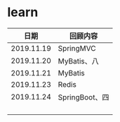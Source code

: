 # learn

| 日期       | 回顾内容       |
| ---------- | -------------- |
| 2019.11.19 | SpringMVC      |
| 2019.11.20 | MyBatis、八    |
| 2019.11.21 | MyBatis        |
| 2019.11.23 | Redis          |
| 2019.11.24 | SpringBoot、四 |
|            |                |
|            |                |
|            |                |
|            |                |


